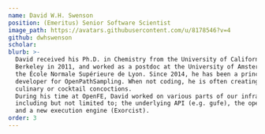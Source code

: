 ```yaml
---
name: David W.H. Swenson
position: (Emeritus) Senior Software Scientist
image_path: https://avatars.githubusercontent.com/u/8178546?v=4
github: dwhswenson
scholar:
blurb: >-
  David received his Ph.D. in Chemistry from the University of California,
  Berkeley in 2011, and worked as a postdoc at the University of Amsterdam and
  the École Normale Supérieure de Lyon. Since 2014, he has been a principal
  developer for OpenPathSampling. When not coding, he is often creating
  culinary or cocktail concoctions.
  During his time at OpenFE, David worked on various parts of our infrastructure
  including but not limited to; the underlying API (e.g. gufe), the openfe CLI,
  and a new execution engine (Exorcist).
order: 3
---
```


